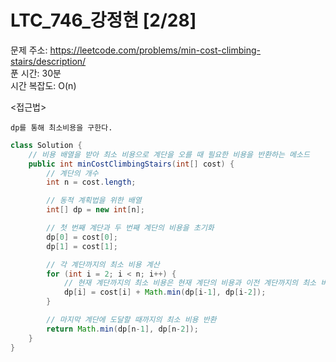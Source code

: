 # LTC_746_강정현 [2/28] </br>
문제 주소: https://leetcode.com/problems/min-cost-climbing-stairs/description/ </br>
푼 시간: 30분  </br>
시간 복잡도: O(n) </br>


<접근법>
```
dp를 통해 최소비용을 구한다.
```


```java
class Solution {
    // 비용 배열을 받아 최소 비용으로 계단을 오를 때 필요한 비용을 반환하는 메소드
    public int minCostClimbingStairs(int[] cost) {
        // 계단의 개수
        int n = cost.length;

        // 동적 계획법을 위한 배열
        int[] dp = new int[n];

        // 첫 번째 계단과 두 번째 계단의 비용을 초기화
        dp[0] = cost[0];
        dp[1] = cost[1];

        // 각 계단까지의 최소 비용 계산
        for (int i = 2; i < n; i++) {
            // 현재 계단까지의 최소 비용은 현재 계단의 비용과 이전 계단까지의 최소 비용 중 작은 값에 현재 계단의 비용을 더한 것
            dp[i] = cost[i] + Math.min(dp[i-1], dp[i-2]);
        }

        // 마지막 계단에 도달할 때까지의 최소 비용 반환
        return Math.min(dp[n-1], dp[n-2]);
    }
}
```
